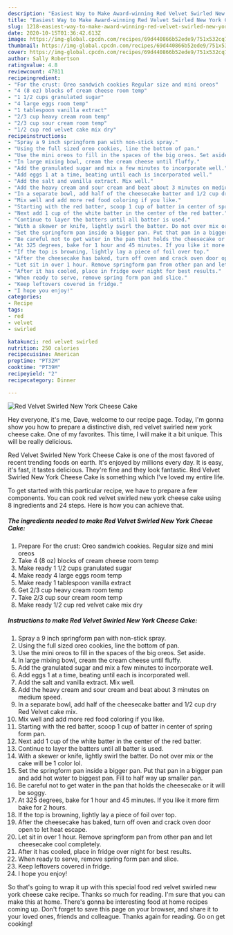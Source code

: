 ```yaml
---
description: "Easiest Way to Make Award-winning Red Velvet Swirled New York Cheese Cake"
title: "Easiest Way to Make Award-winning Red Velvet Swirled New York Cheese Cake"
slug: 1218-easiest-way-to-make-award-winning-red-velvet-swirled-new-york-cheese-cake
date: 2020-10-15T01:36:42.613Z
image: https://img-global.cpcdn.com/recipes/69d440866b52ede9/751x532cq70/red-velvet-swirled-new-york-cheese-cake-recipe-main-photo.jpg
thumbnail: https://img-global.cpcdn.com/recipes/69d440866b52ede9/751x532cq70/red-velvet-swirled-new-york-cheese-cake-recipe-main-photo.jpg
cover: https://img-global.cpcdn.com/recipes/69d440866b52ede9/751x532cq70/red-velvet-swirled-new-york-cheese-cake-recipe-main-photo.jpg
author: Sally Robertson
ratingvalue: 4.8
reviewcount: 47811
recipeingredient:
- "For the crust: Oreo sandwich cookies Regular size and mini oreos"
- "4 (8 oz) blocks of cream cheese room temp"
- "1 1/2 cups granulated sugar"
- "4 large eggs room temp"
- "1 tablespoon vanilla extract"
- "2/3 cup heavy cream room temp"
- "2/3 cup sour cream room temp"
- "1/2 cup red velvet cake mix dry"
recipeinstructions:
- "Spray a 9 inch springform pan with non-stick spray."
- "Using the full sized oreo cookies, line the bottom of pan."
- "Use the mini oreos to fill in the spaces of the big oreos. Set aside."
- "In large mixing bowl, cream the cream cheese until fluffy."
- "Add the granulated sugar and mix a few minutes to incorporate well."
- "Add eggs 1 at a time, beating until each is incorporated well."
- "Add the salt and vanilla extract. Mix well."
- "Add the heavy cream and sour cream and beat about 3 minutes on medium speed."
- "In a separate bowl, add half of the cheesecake batter and 1/2 cup dry Red Velvet cake mix."
- "Mix well and add more red food coloring if you like."
- "Starting with the red batter, scoop 1 cup of batter in center of spring form pan."
- "Next add 1 cup of the white batter in the center of the red batter."
- "Continue to layer the batters until all batter is used."
- "With a skewer or knife, lightly swirl the batter. Do not over mix or the cake will be 1 color lol."
- "Set the springform pan inside a bigger pan. Put that pan in a bigger pan and add hot water to biggest pan. Fill to half way up smaller pan."
- "Be careful not to get water in the pan that holds the cheesecake or it will be soggy."
- "At 325 degrees, bake for 1 hour and 45 minutes. If you like it more firm bake for 2 hours."
- "If the top is browning, lightly lay a piece of foil over top."
- "After the cheesecake has baked, turn off oven and crack oven door open to let heat escape."
- "Let sit in over 1 hour. Remove springform pan from other pan and let cheesecake cool completely."
- "After it has cooled, place in fridge over night for best results."
- "When ready to serve, remove spring form pan and slice."
- "Keep leftovers covered in fridge."
- "I hope you enjoy!"
categories:
- Recipe
tags:
- red
- velvet
- swirled

katakunci: red velvet swirled 
nutrition: 250 calories
recipecuisine: American
preptime: "PT32M"
cooktime: "PT39M"
recipeyield: "2"
recipecategory: Dinner

---
```



![Red Velvet Swirled New York Cheese Cake](https://img-global.cpcdn.com/recipes/69d440866b52ede9/751x532cq70/red-velvet-swirled-new-york-cheese-cake-recipe-main-photo.jpg)

Hey everyone, it's me, Dave, welcome to our recipe page. Today, I'm gonna show you how to prepare a distinctive dish, red velvet swirled new york cheese cake. One of my favorites. This time, I will make it a bit unique. This will be really delicious.

Red Velvet Swirled New York Cheese Cake is one of the most favored of recent trending foods on earth. It's enjoyed by millions every day. It is easy, it's fast, it tastes delicious. They're fine and they look fantastic. Red Velvet Swirled New York Cheese Cake is something which I've loved my entire life.




To get started with this particular recipe, we have to prepare a few components. You can cook red velvet swirled new york cheese cake using 8 ingredients and 24 steps. Here is how you can achieve that.

<!--inarticleads1-->

##### The ingredients needed to make Red Velvet Swirled New York Cheese Cake:

1. Prepare For the crust: Oreo sandwich cookies. Regular size and mini oreos
1. Take 4 (8 oz) blocks of cream cheese room temp
1. Make ready 1 1/2 cups granulated sugar
1. Make ready 4 large eggs room temp
1. Make ready 1 tablespoon vanilla extract
1. Get 2/3 cup heavy cream room temp
1. Take 2/3 cup sour cream room temp
1. Make ready 1/2 cup red velvet cake mix dry




<!--inarticleads2-->

##### Instructions to make Red Velvet Swirled New York Cheese Cake:

1. Spray a 9 inch springform pan with non-stick spray.
1. Using the full sized oreo cookies, line the bottom of pan.
1. Use the mini oreos to fill in the spaces of the big oreos. Set aside.
1. In large mixing bowl, cream the cream cheese until fluffy.
1. Add the granulated sugar and mix a few minutes to incorporate well.
1. Add eggs 1 at a time, beating until each is incorporated well.
1. Add the salt and vanilla extract. Mix well.
1. Add the heavy cream and sour cream and beat about 3 minutes on medium speed.
1. In a separate bowl, add half of the cheesecake batter and 1/2 cup dry Red Velvet cake mix.
1. Mix well and add more red food coloring if you like.
1. Starting with the red batter, scoop 1 cup of batter in center of spring form pan.
1. Next add 1 cup of the white batter in the center of the red batter.
1. Continue to layer the batters until all batter is used.
1. With a skewer or knife, lightly swirl the batter. Do not over mix or the cake will be 1 color lol.
1. Set the springform pan inside a bigger pan. Put that pan in a bigger pan and add hot water to biggest pan. Fill to half way up smaller pan.
1. Be careful not to get water in the pan that holds the cheesecake or it will be soggy.
1. At 325 degrees, bake for 1 hour and 45 minutes. If you like it more firm bake for 2 hours.
1. If the top is browning, lightly lay a piece of foil over top.
1. After the cheesecake has baked, turn off oven and crack oven door open to let heat escape.
1. Let sit in over 1 hour. Remove springform pan from other pan and let cheesecake cool completely.
1. After it has cooled, place in fridge over night for best results.
1. When ready to serve, remove spring form pan and slice.
1. Keep leftovers covered in fridge.
1. I hope you enjoy!




So that's going to wrap it up with this special food red velvet swirled new york cheese cake recipe. Thanks so much for reading. I'm sure that you can make this at home. There's gonna be interesting food at home recipes coming up. Don't forget to save this page on your browser, and share it to your loved ones, friends and colleague. Thanks again for reading. Go on get cooking!
